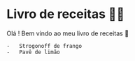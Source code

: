 # Livro de receitas 👨‍🍳

Olá ! Bem vindo ao meu livro de receitas 👋

    -   Strogonoff de frango
    -   Pavê de limão

